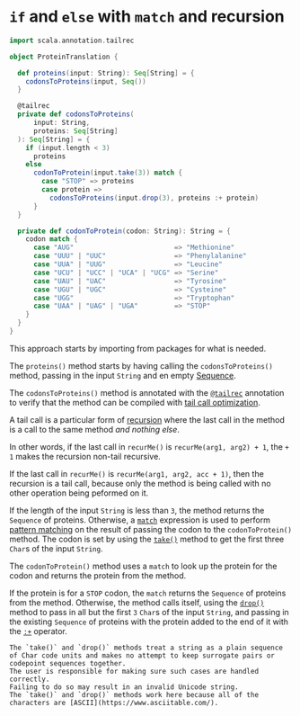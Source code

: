 # `if` and `else` with `match` and recursion

```scala
import scala.annotation.tailrec

object ProteinTranslation {

  def proteins(input: String): Seq[String] = {
    codonsToProteins(input, Seq())
  }

  @tailrec
  private def codonsToProteins(
      input: String,
      proteins: Seq[String]
  ): Seq[String] = {
    if (input.length < 3)
      proteins
    else
      codonToProtein(input.take(3)) match {
        case "STOP" => proteins
        case protein =>
          codonsToProteins(input.drop(3), proteins :+ protein)
      }
  }

  private def codonToProtein(codon: String): String = {
    codon match {
      case "AUG"                         => "Methionine"
      case "UUU" | "UUC"                 => "Phenylalanine"
      case "UUA" | "UUG"                 => "Leucine"
      case "UCU" | "UCC" | "UCA" | "UCG" => "Serine"
      case "UAU" | "UAC"                 => "Tyrosine"
      case "UGU" | "UGC"                 => "Cysteine"
      case "UGG"                         => "Tryptophan"
      case "UAA" | "UAG" | "UGA"         => "STOP"
    }
  }
}
```

This approach starts by importing from packages for what is needed.

The `proteins()` method starts by having calling the `codonsToProteins()` method,
passing in the input `String` and en empty [Sequence][sequence].

The `codonsToProteins()` method is annotated with the [`@tailrec`][tailrec-annotation] annotation to verify that the method can be compiled
with [tail call optimization][tail-opt].

A tail call is a particular form of [recursion][recursion] where the last call in the method is a call to the same method _and nothing else_.

In other words, if the last call in `recurMe()` is `recurMe(arg1, arg2) + 1`, the `+ 1` makes the recursion non-tail recursive.

If the last call in `recurMe()` is `recurMe(arg1, arg2, acc + 1)`, then the recursion is a tail call, because only the method is being called
with no other operation being peformed on it.

If the length of the input `String` is less than `3`, the method returns the `Sequence` of proteins.
Otherwise, a [`match`][match] expression is used to perform [pattern matching][pattern-matching] on the result of passing the codon
to the `codonToProtein()` method.
The codon is set by using the [`take()`][take] method to get the first three `Char`s of the input `String`.

The `codonToProtein()` method uses a `match` to look up the protein for the codon and returns the protein from the method.

If the protein is for a `STOP` codon, the `match` returns the `Sequence` of proteins from the method.
Otherwise, the method calls itself, using the [`drop()`][drop] method to pass in all but the first `3` `Char`s of the input `String`,
and passing in the existing `Sequence` of proteins with the protein added to the end of it with the [`:+`][append-operator] operator.

~~~~exercism/caution
The `take()` and `drop()` methods treat a string as a plain sequence of Char code units and makes no attempt to keep surrogate pairs or codepoint sequences together.
The user is responsible for making sure such cases are handled correctly.
Failing to do so may result in an invalid Unicode string.
The `take()` and `drop()` methods work here because all of the characters are [ASCII](https://www.asciitable.com/).
~~~~

[sequence]: https://www.geeksforgeeks.org/scala-sequence/
[match]: https://docs.scala-lang.org/tour/pattern-matching.html
[recursion]: https://www.geeksforgeeks.org/recursion-in-scala/
[tailrec-annotation]: https://www.scala-lang.org/api/2.12.1/scala/annotation/tailrec.html
[tail-opt]: https://www.baeldung.com/scala/tail-recursion
[pattern-matching]: https://docs.scala-lang.org/tour/pattern-matching.html
[take]: https://www.scala-lang.org/api/2.13.10/scala/collection/StringOps.html#take(n:Int):String
[drop]: https://www.scala-lang.org/api/2.13.10/scala/collection/StringOps.html#drop(n:Int):String
[append-operator]: https://alvinalexander.com/scala/how-to-append-prepend-items-vector-seq-in-scala/
